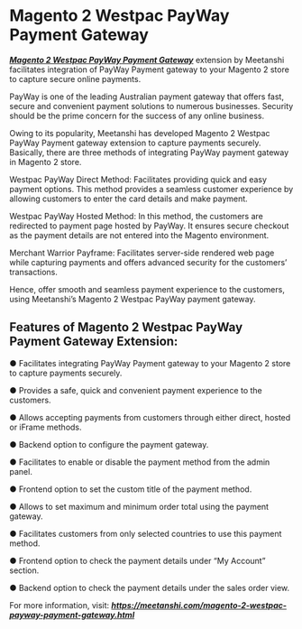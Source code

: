 # Magento 2 Westpac PayWay Payment Gateway

***[Magento 2 Westpac PayWay Payment Gateway](https://meetanshi.com/magento-2-westpac-payway-payment-gateway.html)*** extension by Meetanshi facilitates integration of PayWay Payment gateway to your Magento 2 store to capture secure online payments. 

PayWay is one of the leading Australian payment gateway that offers fast, secure and convenient payment solutions to numerous businesses. Security should be the prime concern for the success of any online business. 

Owing to its popularity, Meetanshi has developed Magento 2 Westpac PayWay Payment gateway extension to capture payments securely. Basically, there are three methods of integrating PayWay payment gateway in Magento 2 store. 

Westpac PayWay Direct Method: Facilitates providing quick and easy payment options. This method provides a seamless customer experience by allowing customers to enter the card details and make payment.

Westpac PayWay Hosted Method: In this method, the customers are redirected to payment page hosted by PayWay. It ensures secure checkout as the payment details are not entered into the Magento environment. 

Merchant Warrior Payframe: Facilitates server-side rendered web page while capturing payments and offers advanced security for the customers’ transactions. 

Hence, offer smooth and seamless payment experience to the customers, using Meetanshi’s Magento 2 Westpac PayWay payment gateway. 

## Features of Magento 2 Westpac PayWay Payment Gateway Extension:

●	Facilitates integrating PayWay Payment gateway to your Magento 2 store to capture payments securely. 

●	Provides a safe, quick and convenient payment experience to the customers. 

●	Allows accepting payments from customers through either direct, hosted or iFrame methods. 

●	Backend option to configure the payment gateway. 

●	Facilitates to enable or disable the payment method from the admin panel.

●	Frontend option to set the custom title of the payment method.

●	Allows to set maximum and minimum order total using the payment gateway. 

●	Facilitates customers from only selected countries to use this payment method. 

●	Frontend option to check the payment details under “My Account” section. 

●	Backend option to check the payment details under the sales order view. 

For more information, visit: ***https://meetanshi.com/magento-2-westpac-payway-payment-gateway.html***

